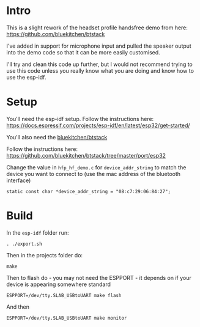 # Intro

This is a slight rework of the headset profile handsfree demo from here: https://github.com/bluekitchen/btstack

I've added in support for microphone input and pulled the speaker output into the demo code so that it can be more easily customised.

I'll try and clean this code up further, but I would not recommend trying to use this code unless you really know what you are doing and know how to use the esp-idf.

# Setup

You'll need the esp-idf setup. Follow the instructions here: https://docs.espressif.com/projects/esp-idf/en/latest/esp32/get-started/

You'll also need the [bluekitchen/btstack](https://github.com/bluekitchen/btstack)

Follow the instructions here: https://github.com/bluekitchen/btstack/tree/master/port/esp32

Change the value in `hfp_hf_demo.c` for `device_addr_string` to match the device you want to connect to (use the mac address of the bluetooth interface)

```
static const char *device_addr_string = "08:c7:29:06:84:27";
```

# Build

In the `esp-idf` folder run:

```
. ./export.sh
```

Then in the projects folder do:

```
make
```

Then to flash do - you may not need the ESPPORT - it depends on if your device is appearing somewhere standard

```
ESPPORT=/dev/tty.SLAB_USBtoUART make flash
```

And then

```
ESPPORT=/dev/tty.SLAB_USBtoUART make monitor
```
